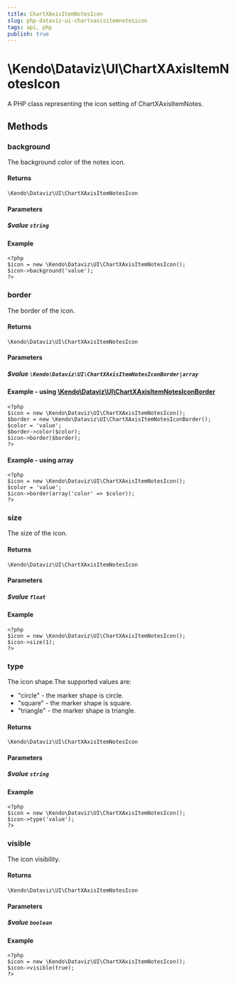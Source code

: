 ```yaml
---
title: ChartXAxisItemNotesIcon
slug: php-dataviz-ui-chartxaxisitemnotesicon
tags: api, php
publish: true
---
```


# \Kendo\Dataviz\UI\ChartXAxisItemNotesIcon

A PHP class representing the icon setting of ChartXAxisItemNotes.


## Methods

### background
The background color of the notes icon.

#### Returns
`\Kendo\Dataviz\UI\ChartXAxisItemNotesIcon`

#### Parameters

##### $value `string`



#### Example 
    <?php
    $icon = new \Kendo\Dataviz\UI\ChartXAxisItemNotesIcon();
    $icon->background('value');
    ?>

### border

The border of the icon.

#### Returns
`\Kendo\Dataviz\UI\ChartXAxisItemNotesIcon`

#### Parameters

##### $value `\Kendo\Dataviz\UI\ChartXAxisItemNotesIconBorder|array`


#### Example - using [\Kendo\Dataviz\UI\ChartXAxisItemNotesIconBorder](/api/wrappers/php/Kendo/Dataviz/UI/ChartXAxisItemNotesIconBorder)
    <?php
    $icon = new \Kendo\Dataviz\UI\ChartXAxisItemNotesIcon();
    $border = new \Kendo\Dataviz\UI\ChartXAxisItemNotesIconBorder();
    $color = 'value';
    $border->color($color);
    $icon->border($border);
    ?>

#### Example - using array

    <?php
    $icon = new \Kendo\Dataviz\UI\ChartXAxisItemNotesIcon();
    $color = 'value';
    $icon->border(array('color' => $color));
    ?>

### size
The size of the icon.

#### Returns
`\Kendo\Dataviz\UI\ChartXAxisItemNotesIcon`

#### Parameters

##### $value `float`



#### Example 
    <?php
    $icon = new \Kendo\Dataviz\UI\ChartXAxisItemNotesIcon();
    $icon->size(1);
    ?>

### type
The icon shape.The supported values are:
* "circle" - the marker shape is circle.
* "square" - the marker shape is square.
* "triangle" - the marker shape is triangle.

#### Returns
`\Kendo\Dataviz\UI\ChartXAxisItemNotesIcon`

#### Parameters

##### $value `string`



#### Example 
    <?php
    $icon = new \Kendo\Dataviz\UI\ChartXAxisItemNotesIcon();
    $icon->type('value');
    ?>

### visible
The icon visibility.

#### Returns
`\Kendo\Dataviz\UI\ChartXAxisItemNotesIcon`

#### Parameters

##### $value `boolean`



#### Example 
    <?php
    $icon = new \Kendo\Dataviz\UI\ChartXAxisItemNotesIcon();
    $icon->visible(true);
    ?>

